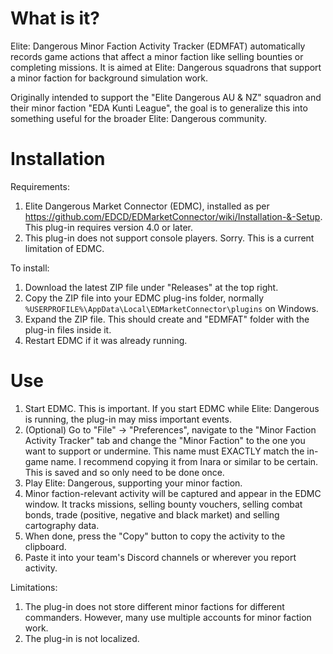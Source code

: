 # What is it?

Elite: Dangerous Minor Faction Activity Tracker (EDMFAT) automatically records game actions that affect a minor faction like selling bounties or completing missions. It is aimed at Elite: Dangerous squadrons that support a minor faction for background simulation work.

Originally intended to support the "Elite Dangerous AU & NZ" squadron and their minor faction "EDA Kunti League", the goal is to generalize this into something useful for the broader Elite: Dangerous community.

# Installation

Requirements:
1. Elite Dangerous Market Connector (EDMC), installed as per https://github.com/EDCD/EDMarketConnector/wiki/Installation-&-Setup. This plug-in requires version 4.0 or later.
2. This plug-in does not support console players. Sorry. This is a current limitation of EDMC.

To install:
1. Download the latest ZIP file under "Releases" at the top right.
2. Copy the ZIP file into your EDMC plug-ins folder, normally `%USERPROFILE%\AppData\Local\EDMarketConnector\plugins` on Windows.
3. Expand the ZIP file. This should create and "EDMFAT" folder with the plug-in files inside it.
4. Restart EDMC if it was already running.

# Use

1. Start EDMC. This is important. If you start EDMC while Elite: Dangerous is running, the plug-in may miss important events.
2. (Optional) Go to "File" -> "Preferences", navigate to the "Minor Faction Activity Tracker" tab and change the "Minor Faction" to the one you want to support or undermine. This name must EXACTLY match the in-game name. I recommend copying it from Inara or similar to be certain. This is saved and so only need to be done once.
3. Play Elite: Dangerous, supporting your minor faction. 
4. Minor faction-relevant activity will be captured and appear in the EDMC window. It tracks missions, selling bounty vouchers, selling combat bonds, trade (positive, negative and black market) and selling cartography data.
5. When done, press the "Copy" button to copy the activity to the clipboard.
6. Paste it into your team's Discord channels or wherever you report activity.

Limitations:
1. The plug-in does not store different minor factions for different commanders. However, many use multiple accounts for minor faction work.
2. The plug-in is not localized.
